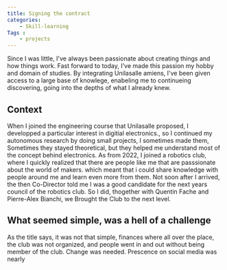 ```yaml
---
title: Signing the contract
categories: 
    - Skill-learning
Tags :
    - projects
---
```


Since I was little, I've always been passionate about creating things and how things work. Fast forward to today, I've made this passion my hobby and domain of studies.
By integrating Unilasalle amiens, I've been given access to a large base of knowlege, enabeling me to continueing discovering, going into the depths of what I already knew.


## Context

When I joined the engineering course that Unilasalle proposed, I developped a particular interest in digitial electronics., so I continued my autonomous research by doing small projects,
I sometimes made them, Sometimes they stayed theoretical, but they helped me understand most of the concept behind electronics.
As from 2022, I joined a robotics club, where I quickly realized that there are people like me that are passsionate about the world of makers. which meant that i could share knowledge with
people around me and learn even more from them.
Not soon after I arrived, the then Co-Director told me I was a good candidate for the next years council of the robotics club. So I did, thogether with Quentin Fache and Pierre-Alex Bianchi, we 
Brought the Club to the next level.

## What seemed simple, was a hell of a challenge

As the title says, it was not that simple, finances where all over the place, the club was not organized, and people went in and out without being member of the club. Change was needed.
Prescence on social media was nearly